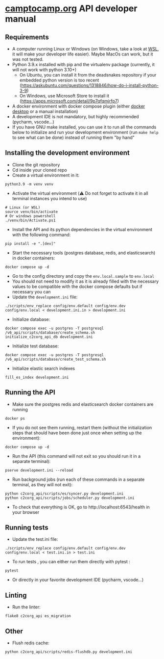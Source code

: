 # [camptocamp.org](https://www.camptocamp.org) API developer manual

## Requirements

- A computer running Linux or Windows (on Windows, take a look at [WSL](https://learn.microsoft.com/fr-fr/windows/wsl/install), it will make your developer life easier). Maybe MacOs can work, but it was not tested.
- Python 3.9.x installed with pip and the virtualenv package (currently, it will not work with python 3.10+)
    - On Ubuntu, you can install it from the deadsnakes repository if your embedded python version is too recent (https://askubuntu.com/questions/1318846/how-do-i-install-python-3-9)
    - On Windows, use Microsoft Store to install it (https://apps.microsoft.com/detail/9p7qfqmjrfp7)
- A docker environment with docker compose plugin (either [docker desktop](https://www.docker.com/products/docker-desktop/) or a manual installation)
- A development IDE is not mandatory, but highly recommended (pycharm, vscode...)
- If you have GNU make installed, you can use it to run all the commands below to initialize and run your development environment (run `make help` to see what can be done) instead of running them "by hand"

## Installing the development environment

- Clone the git repository
- Cd inside your cloned repo
- Create a virtual environment in it:
```shell
python3.9 -m venv venv
```
- Activate the virtual environment (⚠️ Do not forget to activate it in all terminal instances you intend to use)
```shell
# Linux (or WSL)
source venv/bin/activate
# Or windows powershell
./venv/bin/Activate.ps1
```
- Install the API and its python dependencies in the virtual environment with the following command:
```shell
pip install -e ".[dev]"
```
- Start the necessary tools (postgres database, redis, and elasticsearch) in docker containers:
```shell
docker compose up -d
```
- Go to the config directory and copy the `env.local.sample` to `env.local`
- You should not need to modify it as it is already filled with the necessary values to be compatible with the docker compose defaults but if necessary you can
- Update the `development.ini` file:
```shell
./scripts/env_replace config/env.default config/env.dev config/env.local < development.ini.in > development.ini
```
- Initialize database:
```shell
docker compose exec -u postgres -T postgresql /v6_api/scripts/database/create_schema.sh
initialize_c2corg_api_db development.ini
```
- Initialize test database:
```shell
docker compose exec -u postgres -T postgresql /v6_api/scripts/database/create_test_schema.sh
```
- Initialize elastic search indexes
```shell
fill_es_index development.ini
```
## Running the API

- Make sure the postgres redis and elasticsearch docker containers are running
```shell
docker ps
```
- If you do not see them running, restart them (without the initialization steps that should have been done just once when setting up the environment):
```shell
docker compose up -d
```
- Run the API (this command will not exit so you should run it in a separate terminal):
```shell
pserve development.ini --reload
```
- Run background jobs (run each of these commands in a separate terminal, as they will not exit):
```shell
python c2corg_api/scripts/es/syncer.py development.ini
python c2corg_api/scripts/jobs/scheduler.py development.ini
```
- To check that everything is OK, go to http://localhost:6543/health in your browser

## Running tests

- Update the test.ini file:
```shell
./scripts/env_replace config/env.default config/env.dev config/env.local < test.ini.in > test.ini
```
- To run tests , you can either run them directly with pytest :
```shell
pytest
```
- Or directly in your favorite development IDE (pycharm, vscode...)

## Linting

- Run the linter:
```shell
flake8 c2corg_api es_migration
```

## Other

- Flush redis cache:
 ```shell
python c2corg_api/scripts/redis-flushdb.py development.ini
```
